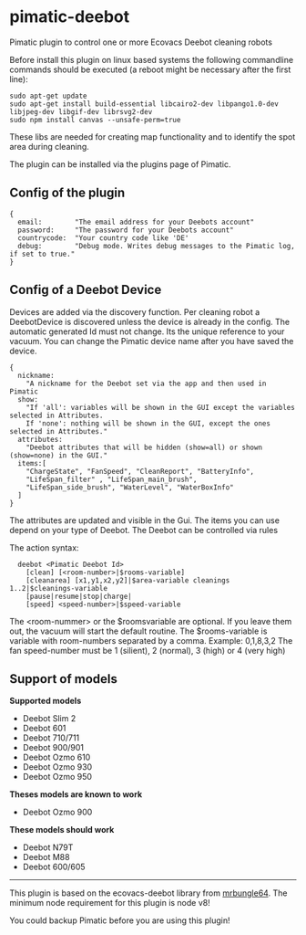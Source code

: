 # pimatic-deebot
Pimatic plugin to control one or more Ecovacs Deebot cleaning robots

Before install this plugin on linux based systems the following commandline commands should be executed (a reboot might be necessary after the first line):
```
sudo apt-get update
sudo apt-get install build-essential libcairo2-dev libpango1.0-dev libjpeg-dev libgif-dev librsvg2-dev
sudo npm install canvas --unsafe-perm=true
```
These libs are needed for creating map functionality and to identify the spot area during cleaning.

The plugin can be installed via the plugins page of Pimatic.

## Config of the plugin
```
{
  email:        "The email address for your Deebots account"
  password:     "The password for your Deebots account"
  countrycode:  "Your country code like 'DE'
  debug:        "Debug mode. Writes debug messages to the Pimatic log, if set to true."
}
```

## Config of a Deebot Device

Devices are added via the discovery function. Per cleaning robot a DeebotDevice is discovered unless the device is already in the config.
The automatic generated Id must not change. Its the unique reference to your vacuum. You can change the Pimatic device name after you have saved the device.

```
{
  nickname:
    "A nickname for the Deebot set via the app and then used in Pimatic
  show:       
    "If 'all': variables will be shown in the GUI except the variables selected in Attributes.
    If 'none': nothing will be shown in the GUI, except the ones selected in Attributes."
  attributes:
    "Deebot attributes that will be hidden (show=all) or shown (show=none) in the GUI."
  items:[
    "ChargeState", "FanSpeed", "CleanReport", "BatteryInfo",
    "LifeSpan_filter" , "LifeSpan_main_brush",
    "LifeSpan_side_brush", "WaterLevel", "WaterBoxInfo"
  ]
}
```

The attributes are updated and visible in the Gui. The items you can use depend on your type of Deebot.
The Deebot can be controlled via rules

The action syntax:
```
  deebot <Pimatic Deebot Id>
    [clean] [<room-number>|$rooms-variable]
    [cleanarea] [x1,y1,x2,y2]|$area-variable cleanings 1..2|$cleanings-variable
    [pause|resume|stop|charge|
    [speed] <speed-number>|$speed-variable
```

The \<room-nummer> or the \$roomsvariable are optional. If you leave them out, the vacuum will start the default routine. The \$rooms-variable is variable with room-numbers separated by a comma. Example:  0,1,8,3,2
The fan speed-number must be 1 (silient), 2 (normal), 3 (high) or 4 (very high)

## Support of models
**Supported models**
- Deebot Slim 2
- Deebot 601
- Deebot 710/711
- Deebot 900/901
- Deebot Ozmo 610
- Deebot Ozmo 930
- Deebot Ozmo 950

**Theses models are known to work**
- Deebot Ozmo 900

**These models should work**
- Deebot N79T
- Deebot M88
- Deebot 600/605

---
This plugin is based on the ecovacs-deebot library from [mrbungle64](https://github.com/mrbungle64/ecovacs-deebot.js). The minimum node requirement for this plugin is node v8!

You could backup Pimatic before you are using this plugin!
